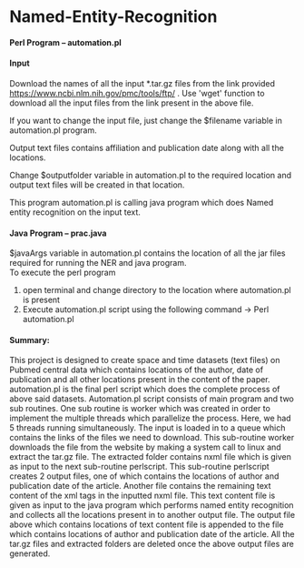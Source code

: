 # Named-Entity-Recognition


#### Perl Program – automation.pl

#### Input  
Download the names of all the input *.tar.gz files from the link provided https://www.ncbi.nlm.nih.gov/pmc/tools/ftp/ . Use 'wget' function to download all the input files from the link present in the above file. 

If you want to change the input file, just change the $filename variable in automation.pl program.   

Output text files contains affiliation and publication date along with all the locations.  

Change $outputfolder variable in automation.pl to the required location and output text files will be created in that location.  

This program automation.pl is calling java program which does Named entity recognition on the input text.  

#### Java Program – prac.java  
  
$javaArgs variable in automation.pl contains the location of all the jar files required for running the NER and java program.  
To execute the perl program   
1) open terminal and change directory to the location where automation.pl is present  
2) Execute  automation.pl script using the following command ->  Perl automation.pl  
    
  
#### Summary:  
This project is designed to create space and time datasets (text files) on Pubmed central data which contains locations of the author, date of publication and all other locations present in the content of the paper. automation.pl is the final perl script which does the complete process of above said datasets.
Automation.pl script consists of main program and two sub routines. One sub routine is worker which was created in order to implement the multiple threads which parallelize the process. Here, we had 5 threads running simultaneously. The input is loaded in to a queue which contains the links of the files we need to download. This sub-routine worker downloads the file from the website by making a system call to linux and extract the tar.gz file. The extracted folder contains nxml file which is given as input to the next sub-routine perlscript. This sub-routine perlscript creates 2 output files, one of which contains the locations of author and publication date of the article. Another file contains the remaining text content of the xml tags in the inputted nxml file. This text content file is given as input to the java program which performs named entity recognition and collects all the locations present in to another output file.
The output file above which contains locations of text content file is appended to the file which contains locations of author and publication date of the article. All the tar.gz files and extracted folders are deleted once the above output files are generated.
